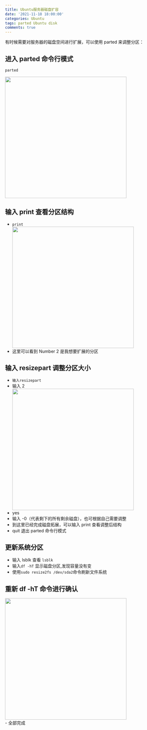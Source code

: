 ```yaml
---
title: Ubuntu服务器磁盘扩容
date: '2021-11-18 18:00:00'
categories: Ubuntu
tags: parted Ubuntu disk
comments: true
---
```


有时候需要对服务器的磁盘空间进行扩展，可以使用 parted 来调整分区：

## 进入 parted 命令行模式

`parted`

<div class="center">
<img style="height: 400px" src="/image/guide/parted.png" />
</div>

## 输入 print 查看分区结构

- `print`
  <div class="center">
  <img style="height: 400px" src="/image/guide/print.png" />
  </div>
- 这里可以看到 Number 2 是我想要扩展的分区

## 输入 resizepart 调整分区大小

- `输入resizepart`
- 输入 2
  <div class="center">
  <img style="height: 400px" src="/image/guide/parted01.png" />
  </div>
- yes
- 输入 -0（代表剩下的所有剩余磁盘），也可根据自己需要调整
- 到这里已经完成磁盘拓展，可以输入 print 查看调整后结构
- quit 退出 parted 命令行模式

## 更新系统分区

- 输入 lsblk 查看 `lsblk`
- 输入`df -hT` 显示磁盘分区,发现容量没有变
- 使用`sudo resize2fs /dev/sda2`命令刷新文件系统

## 重新 df -hT 命令进行确认

<div class="center">
<img style="height: 400px" src="/image/guide/resize2fs.png" />
</div>
- 全部完成
